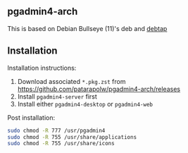 ## pgadmin4-arch

This is based on Debian Bullseye (11)'s deb and [debtap](https://aur.archlinux.org/packages/debtap/)

## Installation

Installation instructions:

1. Download associated `*.pkg.zst` from <https://github.com/patarapolw/pgadmin4-arch/releases>
2. Install `pgadmin4-server` first
3. Install either `pgadmin4-desktop` or `pgadmin4-web`

Post installation:

```sh
sudo chmod -R 777 /usr/pgadmin4
sudo chmod -R 755 /usr/share/applications
sudo chmod -R 755 /usr/share/icons
```
